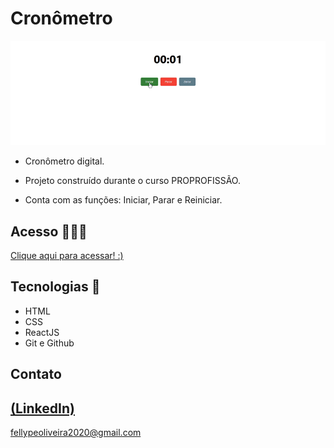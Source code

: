 # Cronômetro

 ![preview](./.github/preview.gif)
 
 - Cronômetro digital.

 - Projeto construído durante o curso PROPROFISSÃO.

 - Conta com as funções: Iniciar, Parar e Reiniciar.

## Acesso 👨🏻‍💻
 [Clique aqui para acessar! :)](https://stopwatch-fellype.vercel.app/)

## Tecnologias 👾
- HTML
- CSS
- ReactJS
- Git e Github

## Contato
[(LinkedIn)](https://www.linkedin.com/in/fellype-oliveira-920699230/)
-----
fellypeoliveira2020@gmail.com
